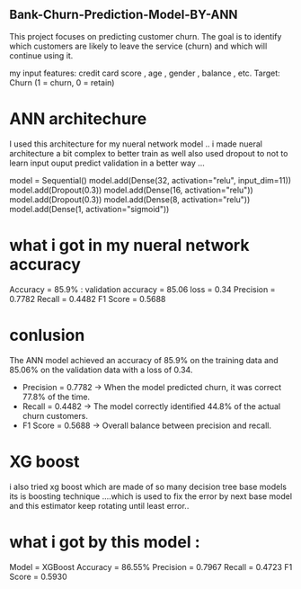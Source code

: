   ## Bank-Churn-Prediction-Model-BY-ANN
  
This project focuses on predicting customer churn. The goal is to identify which customers are likely to leave the service (churn) and which will continue using it.

my input features: credit card score , age , gender , balance , etc.
Target: Churn (1 = churn, 0 = retain)

  # ANN architechure
  
I used this architecture for  my nueral  network model .. i made nueral architecture 
a bit complex to better train as well also used dropout to not to learn  input ouput 
predict validation in a better way ...


model = Sequential()
model.add(Dense(32, activation="relu", input_dim=11))
model.add(Dropout(0.3))
model.add(Dense(16, activation="relu"))
model.add(Dropout(0.3))
model.add(Dense(8, activation="relu"))
model.add(Dense(1, activation="sigmoid"))

# what i got in my nueral network accuracy 

Accuracy  =            85.9% :
validation accuracy =  85.06 
loss                =   0.34 
Precision           =   0.7782
Recall              =   0.4482
F1 Score            =   0.5688

# conlusion 

The ANN model achieved an accuracy of 85.9% on the training data 
and 85.06% on the validation data with a loss of 0.34. 

- Precision = 0.7782 → When the model predicted churn, it was correct 77.8% of the time.
- Recall = 0.4482 → The model correctly identified 44.8% of the actual churn customers.
- F1 Score = 0.5688 → Overall balance between precision and recall.


  
# XG boost 
  
i also tried xg boost which are made of so many  decision tree base models 
its is boosting technique ....which is used to fix the error by next base model 
and this estimator keep rotating until least error..

#  what i got by this  model  :

Model     =   XGBoost
Accuracy  =   86.55%
Precision =   0.7967
Recall    =    0.4723
F1 Score  =    0.5930


